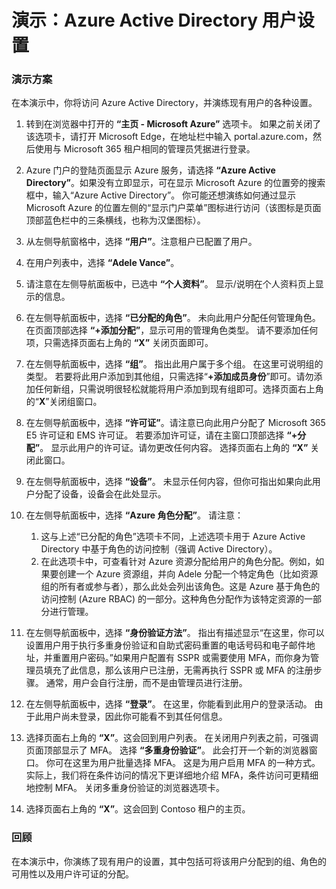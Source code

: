 ﻿---
Demo:
    title: 'Azure Active Directory 用户设置'
    module: '模块 2 第 1 课：描述 Microsoft 标识和访问管理解决方案的功能：了解 Azure AD 的服务和标识类型'
---

# 演示：Azure Active Directory 用户设置

### 演示方案

在本演示中，你将访问 Azure Active Directory，并演练现有用户的各种设置。

1. 转到在浏览器中打开的 **“主页 - Microsoft Azure”** 选项卡。  如果之前关闭了该选项卡，请打开 Microsoft Edge，在地址栏中输入 portal.azure.com，然后使用与 Microsoft 365 租户相同的管理员凭据进行登录。

1. Azure 门户的登陆页面显示 Azure 服务，请选择 **“Azure Active Directory”**。如果没有立即显示，可在显示 Microsoft Azure 的位置旁的搜索框中，输入“Azure Active Directory”。  你可能还想演练如何通过显示 Microsoft Azure 的位置左侧的“显示门户菜单”图标进行访问（该图标是页面顶部蓝色栏中的三条横线，也称为汉堡图标）。

1. 从左侧导航窗格中，选择 **“用户”**。注意租户已配置了用户。

1. 在用户列表中，选择 **“Adele Vance”**。

1. 请注意在左侧导航面板中，已选中 **“个人资料”**。  显示/说明在个人资料页上显示的信息。

1. 在左侧导航面板中，选择 **“已分配的角色”**。  未向此用户分配任何管理角色。  在页面顶部选择 **“+添加分配”**，显示可用的管理角色类型。  请不要添加任何项，只需选择页面右上角的 **“X”** 关闭页面即可。

1. 在左侧导航面板中，选择 **“组”**。  指出此用户属于多个组。  在这里可说明组的类型。  若要将此用户添加到其他组，只需选择“**+添加成员身份**”即可。请勿添加任何新组，只需说明很轻松就能将用户添加到现有组即可。选择页面右上角的“**X**”关闭组窗口。

1. 在左侧导航面板中，选择 **“许可证”**。请注意已向此用户分配了 Microsoft 365 E5 许可证和 EMS 许可证。  若要添加许可证，请在主窗口顶部选择 **“+分配”**。  显示此用户的许可证。请勿更改任何内容。  选择页面右上角的 **“X”** 关闭此窗口。

1. 在左侧导航面板中，选择 **“设备”**。  未显示任何内容，但你可指出如果向此用户分配了设备，设备会在此处显示。

1. 在左侧导航面板中，选择 **“Azure 角色分配”**。  请注意：
    1. 这与上述“已分配的角色”选项卡不同，上述选项卡用于 Azure Active Directory 中基于角色的访问控制（强调 Active Directory）。
    1. 在此选项卡中，可查看针对 Azure 资源分配给用户的角色分配。例如，如果要创建一个 Azure 资源组，并向 Adele 分配一个特定角色（比如资源组的所有者或参与者），那么此处会列出该角色。这是 Azure 基于角色的访问控制 (Azure RBAC) 的一部分。这种角色分配作为该特定资源的一部分进行管理。

1. 在左侧导航面板中，选择 **“身份验证方法”**。  指出有描述显示“在这里，你可以设置用户用于执行多重身份验证和自助式密码重置的电话号码和电子邮件地址，并重置用户密码。”如果用户配置有 SSPR 或需要使用 MFA，而你身为管理员填充了此信息，那么该用户已注册，无需再执行 SSPR 或 MFA 的注册步骤。  通常，用户会自行注册，而不是由管理员进行注册。

1. 在左侧导航面板中，选择 **“登录”**。  在这里，你能看到此用户的登录活动。  由于此用户尚未登录，因此你可能看不到其任何信息。

1. 选择页面右上角的 **“X”**。这会回到用户列表。  在关闭用户列表之前，可强调页面顶部显示了 MFA。  选择 **“多重身份验证”**。  此会打开一个新的浏览器窗口。  你可在这里为用户批量选择 MFA。  这是为用户启用 MFA 的一种方式。  实际上，我们将在条件访问的情况下更详细地介绍 MFA，条件访问可更精细地控制 MFA。  关闭多重身份验证的浏览器选项卡。

1. 选择页面右上角的 **“X”**。这会回到 Contoso 租户的主页。

### 回顾

在本演示中，你演练了现有用户的设置，其中包括可将该用户分配到的组、角色的可用性以及用户许可证的分配。
